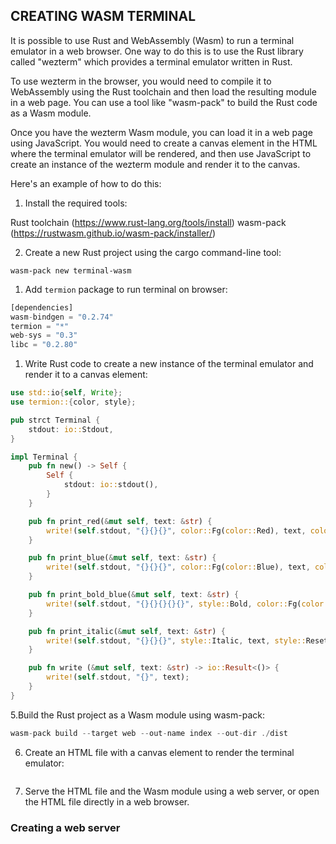 ## CREATING WASM TERMINAL

It is possible to use Rust and WebAssembly (Wasm) to run a terminal emulator in a web browser. One way to do this is to use the Rust library called "wezterm" which provides a terminal emulator written in Rust.

To use wezterm in the browser, you would need to compile it to WebAssembly using the Rust toolchain and then load the resulting module in a web page. You can use a tool like "wasm-pack" to build the Rust code as a Wasm module.

Once you have the wezterm Wasm module, you can load it in a web page using JavaScript. You would need to create a canvas element in the HTML where the terminal emulator will be rendered, and then use JavaScript to create an instance of the wezterm module and render it to the canvas.

Here's an example of how to do this:

1. Install the required tools:

Rust toolchain (<https://www.rust-lang.org/tools/install>)
wasm-pack (<https://rustwasm.github.io/wasm-pack/installer/>)

2. Create a new Rust project using the cargo command-line tool:

`wasm-pack new terminal-wasm`

1. Add `termion` package to run terminal on browser:

```rust
[dependencies]
wasm-bindgen = "0.2.74"
termion = "*"
web-sys = "0.3"
libc = "0.2.80"
```

1. Write Rust code to create a new instance of the terminal emulator and render it to a canvas element:

```rust
use std::io{self, Write};
use termion::{color, style};

pub strct Terminal {
    stdout: io::Stdout,
}

impl Terminal {
    pub fn new() -> Self {
        Self {
            stdout: io::stdout(),
        }
    }

    pub fn print_red(&mut self, text: &str) {
        write!(self.stdout, "{}{}{}", color::Fg(color::Red), text, color::Fg(color::Reset));
    }

    pub fn print_blue(&mut self, text: &str) {
        write!(self.stdout, "{}{}{}", color::Fg(color::Blue), text, color::Fg(color::Reset));
    }

    pub fn print_bold_blue(&mut self, text: &str) {
        write!(self.stdout, "{}{}{}{}{}", style::Bold, color::Fg(color::Blue), text, style::Reset, color::Fg(color::Reset));
    }

    pub fn print_italic(&mut self, text: &str) {
        write!(self.stdout, "{}{}{}", style::Italic, text, style::Reset);
    }

    pub fn write (&mut self, text: &str) -> io::Result<()> {
        write!(self.stdout, "{}", text);
    }
}

```

5.Build the Rust project as a Wasm module using wasm-pack:

```rust
wasm-pack build --target web --out-name index --out-dir ./dist
```

6. Create an HTML file with a canvas element to render the terminal emulator:

```html

```

7. Serve the HTML file and the Wasm module using a web server, or open the HTML file directly in a web browser.

### Creating a web server
